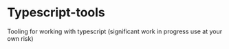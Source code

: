 Typescript-tools
================

Tooling for working with typescript  (significant work in progress use at your own risk)
